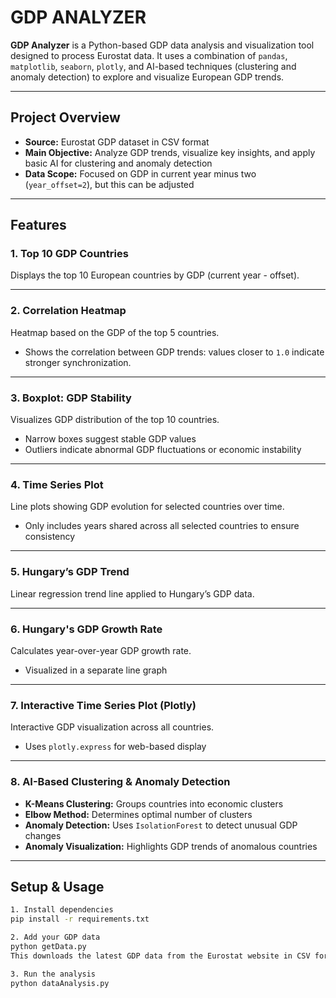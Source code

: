 # GDP ANALYZER

**GDP Analyzer** is a Python-based GDP data analysis and visualization tool designed to process Eurostat data. It uses a combination of `pandas`, `matplotlib`, `seaborn`, `plotly`, and AI-based techniques (clustering and anomaly detection) to explore and visualize European GDP trends.

---

## Project Overview

- **Source:** Eurostat GDP dataset in CSV format  
- **Main Objective:** Analyze GDP trends, visualize key insights, and apply basic AI for clustering and anomaly detection  
- **Data Scope:** Focused on GDP in current year minus two (`year_offset=2`), but this can be adjusted  

---

## Features

### 1. Top 10 GDP Countries

Displays the top 10 European countries by GDP (current year - offset).

---

### 2. Correlation Heatmap

Heatmap based on the GDP of the top 5 countries.

- Shows the correlation between GDP trends: values closer to `1.0` indicate stronger synchronization.

---

### 3. Boxplot: GDP Stability

Visualizes GDP distribution of the top 10 countries.

- Narrow boxes suggest stable GDP values  
- Outliers indicate abnormal GDP fluctuations or economic instability

---

### 4. Time Series Plot

Line plots showing GDP evolution for selected countries over time.

- Only includes years shared across all selected countries to ensure consistency

---

### 5. Hungary’s GDP Trend

Linear regression trend line applied to Hungary’s GDP data.

---

### 6. Hungary's GDP Growth Rate

Calculates year-over-year GDP growth rate.

- Visualized in a separate line graph

---

### 7. Interactive Time Series Plot (Plotly)

Interactive GDP visualization across all countries.

- Uses `plotly.express` for web-based display

---

### 8. AI-Based Clustering & Anomaly Detection

- **K-Means Clustering:** Groups countries into economic clusters  
- **Elbow Method:** Determines optimal number of clusters  
- **Anomaly Detection:** Uses `IsolationForest` to detect unusual GDP changes  
- **Anomaly Visualization:** Highlights GDP trends of anomalous countries

---

## Setup & Usage

```bash
1. Install dependencies
pip install -r requirements.txt

2. Add your GDP data
python getData.py
This downloads the latest GDP data from the Eurostat website in CSV format.

3. Run the analysis
python dataAnalysis.py